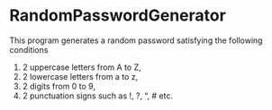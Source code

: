 # RandomPasswordGenerator

This program generates a random password satisfying the following conditions

1. 2 uppercase letters from A to Z,
2. 2 lowercase letters from a to z,
3. 2 digits from 0 to 9,
4. 2 punctuation signs such as !, ?, “, # etc.
